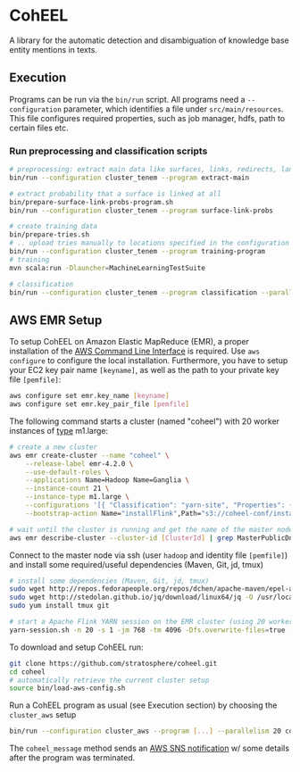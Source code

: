 # CohEEL
A library for the automatic detection and disambiguation of knowledge base entity mentions in texts.

## Execution

Programs can be run via the `bin/run` script.
All programs need a `--configuration` parameter, which identifies a file under `src/main/resources`.
This file configures required properties, such as job manager, hdfs, path to certain files etc.

### Run preprocessing and classification scripts

``` sh
# preprocessing: extract main data like surfaces, links, redirects, language models, etc.
bin/run --configuration cluster_tenem --program extract-main

# extract probability that a surface is linked at all
bin/prepare-surface-link-probs-program.sh
bin/run --configuration cluster_tenem --program surface-link-probs

# create training data
bin/prepare-tries.sh
# .. upload tries manually to locations specified in the configuration
bin/run --configuration cluster_tenem --program training-program
# training
mvn scala:run -Dlauncher=MachineLearningTestSuite

# classification
bin/run --configuration cluster_tenem --program classification --parallelism 10
```

## AWS EMR Setup
To setup CohEEL on Amazon Elastic MapReduce (EMR), a proper installation of the [AWS Command Line Interface](https://aws.amazon.com/cli/) is required. Use `aws configure` to configure the local installation.
Furthermore, you have to setup your EC2 key pair name `[keyname]`, as well as the path to your private key file `[pemfile]`:
``` sh
aws configure set emr.key_name [keyname]
aws configure set emr.key_pair_file [pemfile]
```

The following command starts a cluster (named "coheel") with 20 worker instances of [type](https://aws.amazon.com/ec2/instance-types/) m1.large:
``` sh
# create a new cluster
aws emr create-cluster --name "coheel" \
    --release-label emr-4.2.0 \
    --use-default-roles \
    --applications Name=Hadoop Name=Ganglia \
    --instance-count 21 \
    --instance-type m1.large \
    --configurations '[{ "Classification": "yarn-site", "Properties": { "yarn.nodemanager.resource.cpu-vcores": "1", "yarn.nodemanager.resource.memory-mb": "5120" } }]' \
    --bootstrap-action Name="installFlink",Path="s3://coheel-conf/install-flink-0.10.1.sh"

# wait until the cluster is running and get the name of the master node by executing
aws emr describe-cluster --cluster-id [ClusterId] | grep MasterPublicDnsName | cut -d\" -f4
```

Connect to the master node via ssh (user `hadoop` and identity file `[pemfile]`) and install some required/useful dependencies (Maven, Git, jd, tmux)
``` sh
# install some dependencies (Maven, Git, jd, tmux)
sudo wget http://repos.fedorapeople.org/repos/dchen/apache-maven/epel-apache-maven.repo -O /etc/yum.repos.d/epel-apache-maven.repo && sudo sed -i s/\$releasever/6/g /etc/yum.repos.d/epel-apache-maven.repo && sudo yum install -y apache-maven
sudo wget http://stedolan.github.io/jq/download/linux64/jq -O /usr/local/sbin/jd ; sudo chmod go+x /usr/local/sbin/jd
sudo yum install tmux git

# start a Apache Flink YARN session on the EMR cluster (using 20 workers)
yarn-session.sh -n 20 -s 1 -jm 768 -tm 4096 -Dfs.overwrite-files=true -Dtaskmanager.memory.fraction=0.5
```

To download and setup CohEEL run:
``` sh
git clone https://github.com/stratosphere/coheel.git
cd coheel
# automatically retrieve the current cluster setup
source bin/load-aws-config.sh
```

Run a CohEEL program as usual (see Execution section) by choosing the `cluster_aws` setup
``` sh
bin/run --configuration cluster_aws --program [...] --parallelism 20 coheel_message "CohEEL job finished!"
```
The `coheel_message` method sends an [AWS SNS notification](https://aws.amazon.com/sns/) w/ some details after the program was terminated.

